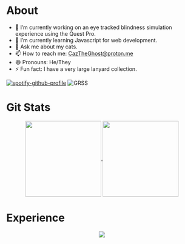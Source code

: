 
# About
- 🔭 I’m currently working on an eye tracked blindness simulation experience using the Quest Pro.
- 🌱 I’m currently learning Javascript for web development.
- 💬 Ask me about my cats.
- 📫 How to reach me: CazTheGhost@proton.me
- 😄 Pronouns: He/They
- ⚡ Fun fact: I have a very large lanyard collection.
  
[![spotify-github-profile](https://spotify-github-profile.kittinanx.com/api/view?uid=trooper6199&cover_image=true&theme=novatorem&show_offline=false&background_color=121212&interchange=false&profanity=true&bar_color=53b14f&bar_color_cover=true)](https://spotify-github-profile.kittinanx.com/api/view?uid=trooper6199&redirect=true)
![GRSS](https://github-readme-steam-card.vercel.app/status/?steamid=<76561198118770972>&show_in_game_bg=true)


<h1>Git Stats</h1>
<div align="center">
    <a href="https://github.com/anuraghazra/github-readme-stats">
        <img height=200 align="center" src="https://github-readme-stats.vercel.app/api?username=cnmhqwerty" />
    </a>
    <a href="https://github.com/anuraghazra/convoychat">
      <img height=200 align="center" src="https://github-readme-stats.vercel.app/api/top-langs?username=cnmhqwerty&layout=compact&langs_count=8&card_width=320" />
    </a>
</div>
<h1>Experience</h1>
<p align="center">
  <a href="https://skillicons.dev">
    <img src="https://skillicons.dev/icons?i=cs,rider,unity,cpp,blender,unreal,dotnet,python,html" />
  </a>
</p>
